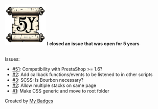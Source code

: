 <img src="https://github.com/my-badges/my-badges/blob/master/badges/old-issue/old-issue-5.png?raw=true" alt="I closed an issue that was open for 5 years" title="I closed an issue that was open for 5 years" width="128">
<strong>I closed an issue that was open for 5 years</strong>
<br><br>

Issues:

- <a href="https://github.com/tpeigne/simpleresponsivetheme/issues/51">#51</a>: Compatibility with PrestaShop >= 1.6?
- <a href="https://github.com/codyhouse/page-scroll-effects/issues/2">#2</a>: Add callback functions/events to be listened to in other scripts
- <a href="https://github.com/codyhouse/page-scroll-effects/issues/3">#3</a>: SCSS: Is Bourbon necessary?
- <a href="https://github.com/mizansyed/wdImageStax/issues/2">#2</a>: Allow multiple stacks on same page
- <a href="https://github.com/mizansyed/wdImageStax/issues/1">#1</a>: Make CSS generic and move to root folder


Created by <a href="https://github.com/my-badges/my-badges">My Badges</a>